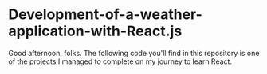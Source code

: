 # Development-of-a-weather-application-with-React.js
Good afternoon, folks. The following code you'll find in this repository is one of the projects I managed to complete on my journey to learn React.
